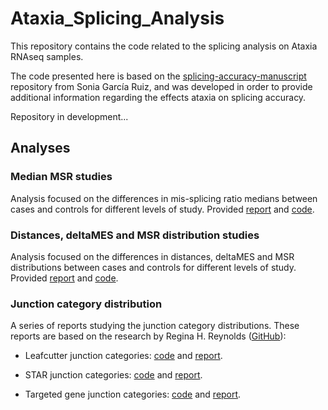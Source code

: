# Ataxia_Splicing_Analysis

This repository contains the code related to the splicing analysis on Ataxia RNAseq samples. 

The code presented here is based on the [splicing-accuracy-manuscript](https://github.com/SoniaRuiz/splicing-accuracy-manuscript) repository from Sonia García Ruiz, and was developed in order to provide additional information regarding the effects ataxia on splicing accuracy.

Repository in development...

## Analyses

### Median MSR studies

Analysis focused on the differences in mis-splicing ratio medians between cases and controls for different levels of study. Provided [report](https://guillermo1996.github.io/Ataxia_Splicing_Analysis/RMarkdown/Ataxia_Pseudobulk_MedianMSR.html) and [code](https://github.com/guillermo1996/Ataxia_Splicing_Analysis/blob/main/RMarkdown/Ataxia_Pseudobulk_MedianMSR.Rmd).

### Distances, deltaMES and MSR distribution studies

Analysis focused on the differences in distances, deltaMES and MSR distributions between cases and controls for different levels of study. Provided [report](https://guillermo1996.github.io/Ataxia_Splicing_Analysis/RMarkdown/Ataxia_Pseudobulk_Distances.html) and [code](https://github.com/guillermo1996/Ataxia_Splicing_Analysis/blob/main/RMarkdown/Ataxia_Pseudobulk_Distances.Rmd).

### Junction category distribution

A series of reports studying the junction category distributions. These reports are based on the research by Regina H. Reynolds ([GitHub](https://github.com/RHReynolds/LBD-seq-bulk-analyses)):

* Leafcutter junction categories: [code](https://github.com/guillermo1996/Ataxia_Splicing_Analysis/blob/main/RMarkdown/Leafcutter_Junction_categories.Rmd) and [report](https://guillermo1996.github.io/Ataxia_Splicing_Analysis/RMarkdown/Leafcutter_Junction_categories.html).

* STAR junction categories: [code](https://github.com/guillermo1996/Ataxia_Splicing_Analysis/blob/main/RMarkdown/STAR_Junction_categories.Rmd) and [report](https://guillermo1996.github.io/Ataxia_Splicing_Analysis/RMarkdown/STAR_Junction_categories.html).

* Targeted gene junction categories: [code](https://github.com/guillermo1996/Ataxia_Splicing_Analysis/blob/main/RMarkdown/Gene_Junction_categories.Rmd) and [report](https://guillermo1996.github.io/Ataxia_Splicing_Analysis/RMarkdown/Gene_Junction_categories.html).